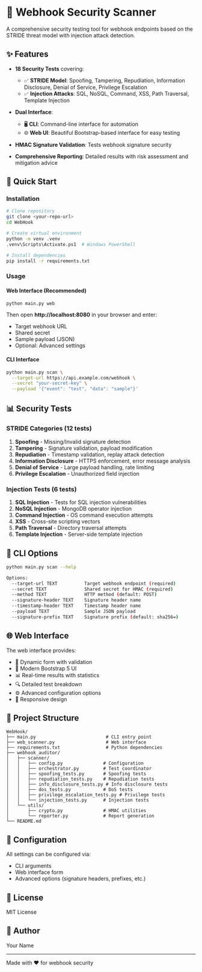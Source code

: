 # 🔐 Webhook Security Scanner

A comprehensive security testing tool for webhook endpoints based on the STRIDE threat model with injection attack detection.

## ✨ Features

- **18 Security Tests** covering:
  - ✅ **STRIDE Model**: Spoofing, Tampering, Repudiation, Information Disclosure, Denial of Service, Privilege Escalation
  - ✅ **Injection Attacks**: SQL, NoSQL, Command, XSS, Path Traversal, Template Injection
  
- **Dual Interface**:
  - 🖥️ **CLI**: Command-line interface for automation
  - 🌐 **Web UI**: Beautiful Bootstrap-based interface for easy testing

- **HMAC Signature Validation**: Tests webhook signature security
- **Comprehensive Reporting**: Detailed results with risk assessment and mitigation advice

## 🚀 Quick Start

### Installation

```bash
# Clone repository
git clone <your-repo-url>
cd WebHook

# Create virtual environment
python -m venv .venv
.venv\Scripts\Activate.ps1  # Windows PowerShell

# Install dependencies
pip install -r requirements.txt
```

### Usage

#### Web Interface (Recommended)

```bash
python main.py web
```

Then open **http://localhost:8080** in your browser and enter:
- Target webhook URL
- Shared secret
- Sample payload (JSON)
- Optional: Advanced settings

#### CLI Interface

```bash
python main.py scan \
  --target-url https://api.example.com/webhook \
  --secret "your-secret-key" \
  --payload '{"event": "test", "data": "sample"}'
```

## 📊 Security Tests

### STRIDE Categories (12 tests)
1. **Spoofing** - Missing/Invalid signature detection
2. **Tampering** - Signature validation, payload modification
3. **Repudiation** - Timestamp validation, replay attack detection
4. **Information Disclosure** - HTTPS enforcement, error message analysis
5. **Denial of Service** - Large payload handling, rate limiting
6. **Privilege Escalation** - Unauthorized field injection

### Injection Tests (6 tests)
1. **SQL Injection** - Tests for SQL injection vulnerabilities
2. **NoSQL Injection** - MongoDB operator injection
3. **Command Injection** - OS command execution attempts
4. **XSS** - Cross-site scripting vectors
5. **Path Traversal** - Directory traversal attempts
6. **Template Injection** - Server-side template injection

## 🎯 CLI Options

```bash
python main.py scan --help

Options:
  --target-url TEXT          Target webhook endpoint (required)
  --secret TEXT              Shared secret for HMAC (required)
  --method TEXT              HTTP method (default: POST)
  --signature-header TEXT    Signature header name
  --timestamp-header TEXT    Timestamp header name
  --payload TEXT             Sample JSON payload
  --signature-prefix TEXT    Signature prefix (default: sha256=)
```

## 🌐 Web Interface

The web interface provides:
- 📝 Dynamic form with validation
- 🎨 Modern Bootstrap 5 UI
- 📊 Real-time results with statistics
- 🔍 Detailed test breakdown
- ⚙️ Advanced configuration options
- 📱 Responsive design

## 📁 Project Structure

```
WebHook/
├── main.py                          # CLI entry point
├── web_scanner.py                   # Web interface
├── requirements.txt                 # Python dependencies
├── webhook_auditor/
│   ├── scanner/
│   │   ├── config.py               # Configuration
│   │   ├── orchestrator.py         # Test coordinator
│   │   ├── spoofing_tests.py       # Spoofing tests
│   │   ├── repudiation_tests.py    # Repudiation tests
│   │   ├── info_disclosure_tests.py # Info disclosure tests
│   │   ├── dos_tests.py            # DoS tests
│   │   ├── privilege_escalation_tests.py # Privilege tests
│   │   └── injection_tests.py      # Injection tests
│   └── utils/
│       ├── crypto.py               # HMAC utilities
│       └── reporter.py             # Report generation
└── README.md
```

## 🔧 Configuration

All settings can be configured via:
- CLI arguments
- Web interface form
- Advanced options (signature headers, prefixes, etc.)

## 📝 License

MIT License

## 👤 Author

Your Name

---

Made with ❤️ for webhook security
